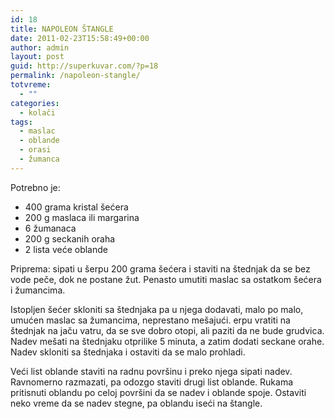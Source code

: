 ```yaml
---
id: 18
title: NAPOLEON ŠTANGLE
date: 2011-02-23T15:58:49+00:00
author: admin
layout: post
guid: http://superkuvar.com/?p=18
permalink: /napoleon-stangle/
totvreme:
  - ""
categories:
  - kolači
tags:
  - maslac
  - oblande
  - orasi
  - žumanca
---
```

Potrebno je:

  * 400 grama kristal šećera
  * 200 g maslaca ili margarina
  * 6 žumanaca
  * 200 g seckanih oraha
  * 2 lista veće oblande

Priprema: sipati u šerpu 200 grama šećera i staviti na štednjak da se bez vode peče, dok ne postane žut. Penasto umutiti maslac sa ostatkom šećera i žumancima.

Istopljen šećer skloniti sa štednjaka pa u njega dodavati, malo po malo, umućen maslac sa žumancima, neprestano mešajući.  erpu vratiti na štednjak na jaču vatru, da se sve dobro otopi, ali paziti da ne bude grudvica. Nadev mešati na štednjaku otprilike 5 minuta, a zatim dodati seckane orahe. Nadev skloniti sa štednjaka i ostaviti da se malo prohladi.

Veći list oblande staviti na radnu površinu i preko njega sipati nadev. Ravnomerno razmazati, pa odozgo staviti drugi list oblande. Rukama pritisnuti oblandu po celoj površini da se nadev i oblande spoje. Ostaviti neko vreme da se nadev stegne, pa oblandu iseći na štangle.

&nbsp;

&nbsp;